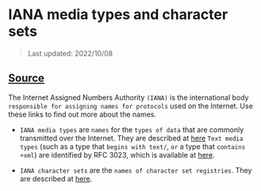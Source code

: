# IANA media types and character sets

> Last updated: 2022/10/08

## [Source](https://www.ibm.com/docs/en/cics-ts/6.1?topic=concepts-iana-media-types-character-sets)

The Internet Assigned Numbers Authority `(IANA)` is the international body `responsible for assigning names for protocols` used on the Internet. Use these links to find out more about the names.

- `IANA media types` are `names` for the `types of data` that are commonly transmitted over the Internet. They are described at [here](https://www.iana.org/assignments/media-types/media-types.xhtml)
`Text media types` (such as a type that `begins with text/`, `or` a type that `contains +xml`) are identified by RFC 3023, which is available at [here](https://www.ietf.org/rfc/rfc3023.txt).

- `IANA character sets` are the `names of character set registries`. They are described at [here](https://www.iana.org/assignments/character-sets/character-sets.xhtml).
